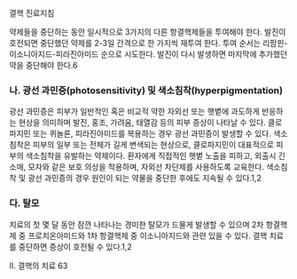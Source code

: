 결핵 진료지침

약제들을 중단하는 동안 일시적으로 3가지의 다른 항결핵제들을 투여해야 한다. 발진이 호전되면 중단했던 약제를 2-3일 간격으로 한 가지씩 재투여 한다. 투여 순서는 리팜핀-이소니아지드-피라진아미드 순으로 시도한다. 발진이 다시 발생하면 마지막에 추가했던 약을 중단해야 한다.6

### 나. 광선 과민증(photosensitivity) 및 색소침착(hyperpigmentation)

광선 과민증은 피부가 일반적인 혹은 비교적 약한 자외선 또는 햇볕에 과도하게 반응하는 현상을 의미하며 발진, 홍조, 가려움, 태열감 등의 피부 증상이 나타날 수 있다. 클로파지민 또는 퀴놀론, 피라진아미드를 복용하는 경우 광선 과민증이 발생할 수 있다. 색소침착은 피부의 일부 또는 전체가 길게 변색되는 현상으로, 클로파지민이 대표적으로 피부의 색소침착을 유발하는 약제이다.
환자에게 직접적인 햇볕 노출을 피하고, 외출시 긴 소매, 모자와 같은 보호 의상을 착용하며, 자외선 차단제를 사용하도록 교육한다. 색소침착 및 광선 과민증의 경우 원인이 되는 약물을 중단한 후에도 지속될 수 있다.1,2

### 다. 탈모

치료의 첫 몇 달 동안 잠깐 나타나는 경미한 탈모가 드물게 발생할 수 있으며 2차 항결핵제 중 프로치온아미드와 1차 항결핵제 중 이소니아지드와 관련 있을 수 있다. 결핵 치료를 중단하면 증상이 호전될 수 있다.1,2

II. 결핵의 치료 <PAGE>63